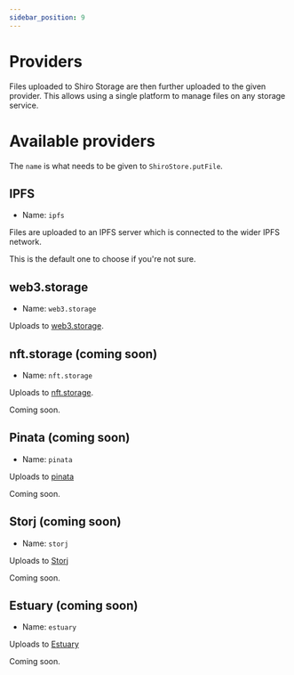 ```yaml
---
sidebar_position: 9
---
```


# Providers

Files uploaded to Shiro Storage are then further uploaded to the given provider. This allows using a single platform to manage files on any storage service.

# Available providers

The `name` is what needs to be given to `ShiroStore.putFile`.

## IPFS

- Name: `ipfs`

Files are uploaded to an IPFS server which is connected to the wider IPFS network.

This is the default one to choose if you're not sure.

## web3.storage

- Name: `web3.storage`

Uploads to [web3.storage](https://web3.storage).

## nft.storage (coming soon)

- Name: `nft.storage`

Uploads to [nft.storage](https://nft.storage).

Coming soon.

## Pinata (coming soon)

- Name: `pinata`

Uploads to [pinata](https://www.pinata.cloud/)

Coming soon.

## Storj (coming soon)

- Name: `storj`

Uploads to [Storj](https://www.storj.io/)

Coming soon.

## Estuary (coming soon)

- Name: `estuary`

Uploads to [Estuary](https://estuary.tech/)

Coming soon.


